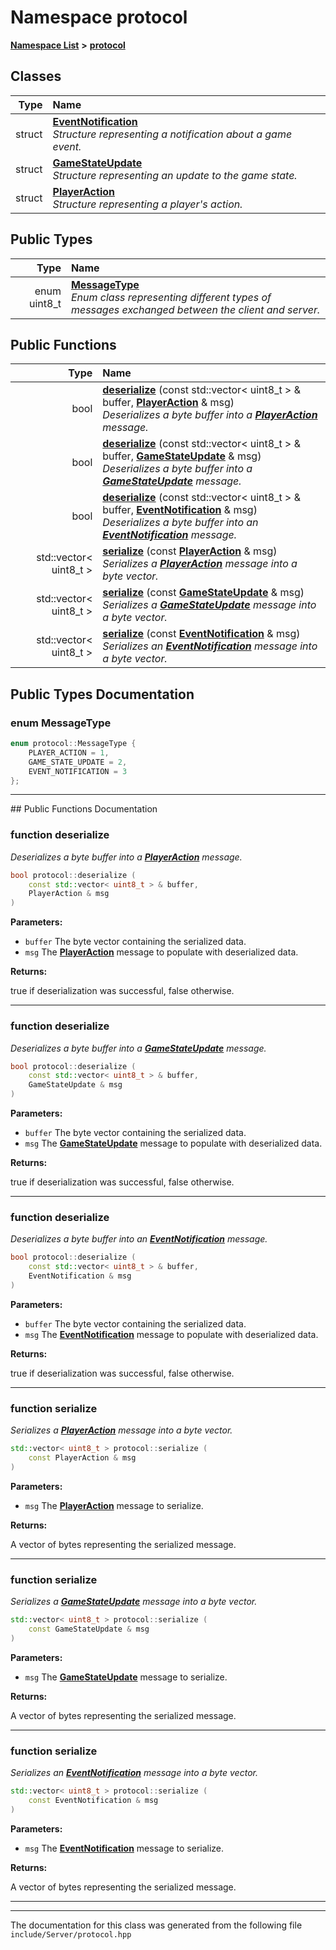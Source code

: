 

# Namespace protocol



[**Namespace List**](namespaces.md) **>** [**protocol**](namespaceprotocol.md)




















## Classes

| Type | Name |
| ---: | :--- |
| struct | [**EventNotification**](structprotocol_1_1EventNotification.md) <br>_Structure representing a notification about a game event._  |
| struct | [**GameStateUpdate**](structprotocol_1_1GameStateUpdate.md) <br>_Structure representing an update to the game state._  |
| struct | [**PlayerAction**](structprotocol_1_1PlayerAction.md) <br>_Structure representing a player's action._  |


## Public Types

| Type | Name |
| ---: | :--- |
| enum uint8\_t | [**MessageType**](#enum-messagetype)  <br>_Enum class representing different types of messages exchanged between the client and server._  |




















## Public Functions

| Type | Name |
| ---: | :--- |
|  bool | [**deserialize**](#function-deserialize) (const std::vector&lt; uint8\_t &gt; & buffer, [**PlayerAction**](structprotocol_1_1PlayerAction.md) & msg) <br>_Deserializes a byte buffer into a_ [_**PlayerAction**_](structprotocol_1_1PlayerAction.md) _message._ |
|  bool | [**deserialize**](#function-deserialize) (const std::vector&lt; uint8\_t &gt; & buffer, [**GameStateUpdate**](structprotocol_1_1GameStateUpdate.md) & msg) <br>_Deserializes a byte buffer into a_ [_**GameStateUpdate**_](structprotocol_1_1GameStateUpdate.md) _message._ |
|  bool | [**deserialize**](#function-deserialize) (const std::vector&lt; uint8\_t &gt; & buffer, [**EventNotification**](structprotocol_1_1EventNotification.md) & msg) <br>_Deserializes a byte buffer into an_ [_**EventNotification**_](structprotocol_1_1EventNotification.md) _message._ |
|  std::vector&lt; uint8\_t &gt; | [**serialize**](#function-serialize) (const [**PlayerAction**](structprotocol_1_1PlayerAction.md) & msg) <br>_Serializes a_ [_**PlayerAction**_](structprotocol_1_1PlayerAction.md) _message into a byte vector._ |
|  std::vector&lt; uint8\_t &gt; | [**serialize**](#function-serialize) (const [**GameStateUpdate**](structprotocol_1_1GameStateUpdate.md) & msg) <br>_Serializes a_ [_**GameStateUpdate**_](structprotocol_1_1GameStateUpdate.md) _message into a byte vector._ |
|  std::vector&lt; uint8\_t &gt; | [**serialize**](#function-serialize) (const [**EventNotification**](structprotocol_1_1EventNotification.md) & msg) <br>_Serializes an_ [_**EventNotification**_](structprotocol_1_1EventNotification.md) _message into a byte vector._ |




























## Public Types Documentation




### enum MessageType 

```C++
enum protocol::MessageType {
    PLAYER_ACTION = 1,
    GAME_STATE_UPDATE = 2,
    EVENT_NOTIFICATION = 3
};
```




<hr>
## Public Functions Documentation




### function deserialize 

_Deserializes a byte buffer into a_ [_**PlayerAction**_](structprotocol_1_1PlayerAction.md) _message._
```C++
bool protocol::deserialize (
    const std::vector< uint8_t > & buffer,
    PlayerAction & msg
) 
```





**Parameters:**


* `buffer` The byte vector containing the serialized data. 
* `msg` The [**PlayerAction**](structprotocol_1_1PlayerAction.md) message to populate with deserialized data. 



**Returns:**

true if deserialization was successful, false otherwise. 





        

<hr>



### function deserialize 

_Deserializes a byte buffer into a_ [_**GameStateUpdate**_](structprotocol_1_1GameStateUpdate.md) _message._
```C++
bool protocol::deserialize (
    const std::vector< uint8_t > & buffer,
    GameStateUpdate & msg
) 
```





**Parameters:**


* `buffer` The byte vector containing the serialized data. 
* `msg` The [**GameStateUpdate**](structprotocol_1_1GameStateUpdate.md) message to populate with deserialized data. 



**Returns:**

true if deserialization was successful, false otherwise. 





        

<hr>



### function deserialize 

_Deserializes a byte buffer into an_ [_**EventNotification**_](structprotocol_1_1EventNotification.md) _message._
```C++
bool protocol::deserialize (
    const std::vector< uint8_t > & buffer,
    EventNotification & msg
) 
```





**Parameters:**


* `buffer` The byte vector containing the serialized data. 
* `msg` The [**EventNotification**](structprotocol_1_1EventNotification.md) message to populate with deserialized data. 



**Returns:**

true if deserialization was successful, false otherwise. 





        

<hr>



### function serialize 

_Serializes a_ [_**PlayerAction**_](structprotocol_1_1PlayerAction.md) _message into a byte vector._
```C++
std::vector< uint8_t > protocol::serialize (
    const PlayerAction & msg
) 
```





**Parameters:**


* `msg` The [**PlayerAction**](structprotocol_1_1PlayerAction.md) message to serialize. 



**Returns:**

A vector of bytes representing the serialized message. 





        

<hr>



### function serialize 

_Serializes a_ [_**GameStateUpdate**_](structprotocol_1_1GameStateUpdate.md) _message into a byte vector._
```C++
std::vector< uint8_t > protocol::serialize (
    const GameStateUpdate & msg
) 
```





**Parameters:**


* `msg` The [**GameStateUpdate**](structprotocol_1_1GameStateUpdate.md) message to serialize. 



**Returns:**

A vector of bytes representing the serialized message. 





        

<hr>



### function serialize 

_Serializes an_ [_**EventNotification**_](structprotocol_1_1EventNotification.md) _message into a byte vector._
```C++
std::vector< uint8_t > protocol::serialize (
    const EventNotification & msg
) 
```





**Parameters:**


* `msg` The [**EventNotification**](structprotocol_1_1EventNotification.md) message to serialize. 



**Returns:**

A vector of bytes representing the serialized message. 





        

<hr>

------------------------------
The documentation for this class was generated from the following file `include/Server/protocol.hpp`

